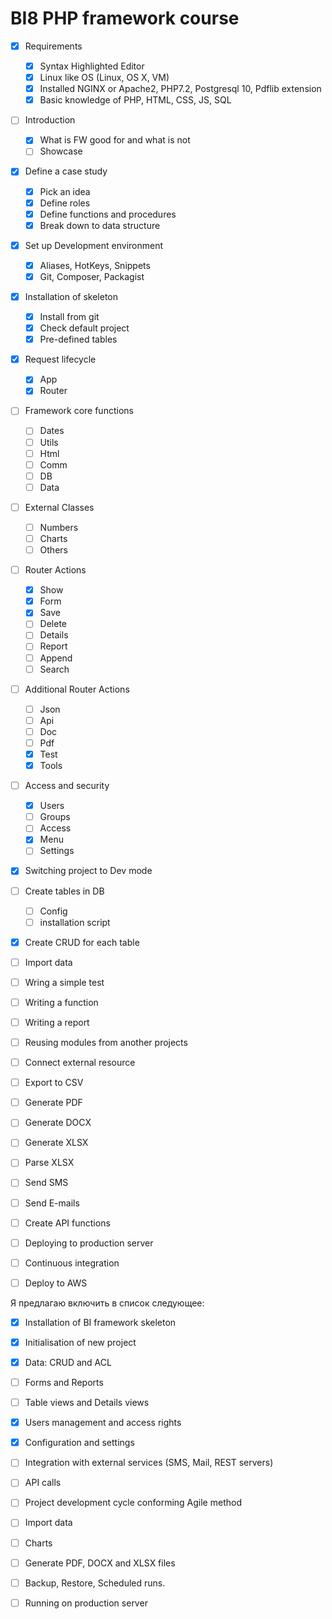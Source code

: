 # BI8 PHP framework course

-  [x] Requirements
	-  [x] Syntax Highlighted Editor
	-  [x] Linux like OS (Linux, OS X, VM)
	-  [x] Installed NGINX or Apache2, PHP7.2, Postgresql 10, Pdflib extension
	-  [x] Basic knowledge of PHP, HTML, CSS, JS, SQL
-  [ ] Introduction
	-  [x] What is FW good for and what is not
	-  [ ] Showcase
-  [x] Define a case study
	-  [x] Pick an idea
	-  [x] Define roles
	-  [x] Define functions and procedures
	-  [x] Break down to data structure
-  [x] Set up Development environment
	-  [x] Aliases, HotKeys, Snippets
	-  [x] Git, Composer, Packagist
-  [x] Installation of skeleton
	-  [x] Install from git
	-  [x] Check default project
	-  [x] Pre-defined tables
-  [x] Request lifecycle
	-  [x] App
	-  [x] Router
-  [ ] Framework core functions
	-  [ ] Dates
	-  [ ] Utils
	-  [ ] Html
	-  [ ] Comm
	-  [ ] DB
	-  [ ] Data
-  [ ] External Classes
	-  [ ] Numbers
	-  [ ] Charts
	-  [ ] Others
-  [ ] Router Actions
	-  [x] Show
	-  [x] Form
	-  [x] Save
	-  [ ] Delete
	-  [ ] Details
	-  [ ] Report
	-  [ ] Append
	-  [ ] Search
-  [ ] Additional Router Actions
	-  [ ] Json
	-  [ ] Api
	-  [ ] Doc
	-  [ ] Pdf
	-  [x] Test
	-  [x] Tools
-  [ ] Access and security
	-  [x] Users
	-  [ ] Groups
	-  [ ] Access
	-  [x] Menu
	-  [ ] Settings
-  [x] Switching project to Dev mode
-  [ ] Create tables in DB
	-  [ ] Config
	-  [ ] installation script
-  [x] Create CRUD for each table
-  [ ] Import data
-  [ ] Wring a simple test
-  [ ] Writing a function
-  [ ] Writing a report
-  [ ] Reusing modules from another projects
-  [ ] Connect external resource
-  [ ] Export to CSV
-  [ ] Generate PDF
-  [ ] Generate DOCX
-  [ ] Generate XLSX
-  [ ] Parse XLSX
-  [ ] Send SMS
-  [ ] Send E-mails
-  [ ] Create API functions
-  [ ] Deploying to production server
-  [ ] Continuous integration
-  [ ] Deploy to AWS


Я предлагаю включить в список следующее:
-  [x] Installation of BI framework skeleton
-  [x] Initialisation of new project
-  [x] Data: CRUD and ACL
-  [ ] Forms and Reports
-  [ ] Table views and Details views
-  [x] Users management and access rights
-  [x] Configuration and settings
-  [ ] Integration with external services (SMS, Mail, REST servers)
-  [ ] API calls
-  [ ] Project development cycle conforming Agile method
-  [ ] Import data
-  [ ] Charts
-  [ ] Generate PDF, DOCX and XLSX files
-  [ ] Backup, Restore, Scheduled runs.
-  [ ] Running on production server


